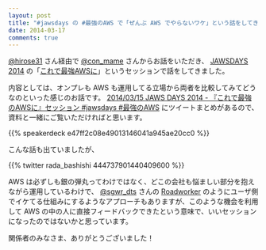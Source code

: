 ```yaml
---
layout: post
title: "#jawsdays の #最強のAWS で「ぜんぶ AWS でやらないワケ」という話をしてきた"
date: 2014-03-17
comments: true
---
```


[@hirose31](https://twitter.com/hirose31) さん経由で [@con_mame](https://twitter.com/con_mame) さんからお話をいただき、
[JAWSDAYS 2014](http://jawsdays2014.jaws-ug.jp/) の「[これで最強AWSに](http://jawsdays2014.jaws-ug.jp/sessions/track7/)」というセッションで話をしてきました。

<!--more-->

内容としては、オンプレも AWS も運用してる立場から両者を比較してみてどうなのといった感じのお話です。
[2014/03/15 JAWS DAYS 2014 - 『これで最強のAWSに』セッション #jawsdays #最強のAWS](http://togetter.com/li/639957) にツイートまとめがあるので、資料と一緒にご覧いただければと思います。

{{% speakerdeck e47ff2c08e49013146041a945ae20cc0 %}}

こんな話も出ていましたが、

{{% twitter rada_bashishi 444737901440409600 %}}

AWS は必ずしも銀の弾丸ってわけではなく、どこの会社も悩ましい部分を抱えながら運用しているわけで、
[@sgwr_dts](https://twitter.com/sgwr_dts) さんの [Roadworker](https://bitbucket.org/winebarrel/roadworker) のようにユーザ側でイケてる仕組みにするようなアプローチもありますが、このような機会を利用して AWS の中の人に直接フィードバックできたという意味で、いいセッションになったのではないかと思っています。

関係者のみなさま、ありがとうございました！
